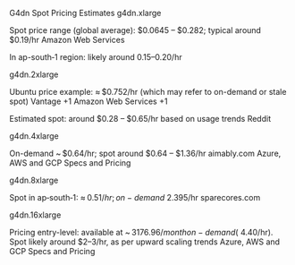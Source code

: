G4dn Spot Pricing Estimates
g4dn.xlarge

Spot price range (global average): $0.0645 – $0.282; typical around $0.19/hr
Amazon Web Services

In ap-south‑1 region: likely around $0.15–$0.20/hr

g4dn.2xlarge

Ubuntu price example: ≈ $0.752/hr (which may refer to on-demand or stale spot)
Vantage
+1
Amazon Web Services
+1

Estimated spot: around $0.28 – $0.65/hr based on usage trends
Reddit

g4dn.4xlarge

On-demand ~ $0.64/hr; spot around $0.64 – $1.36/hr
aimably.com
Azure, AWS and GCP Specs and Pricing

g4dn.8xlarge

Spot in ap‑south‑1: ≈ $0.51/hr; on-demand ~ $2.395/hr
sparecores.com

g4dn.16xlarge

Pricing entry-level: available at ~ $3176.96/month on-demand (~$4.40/hr). Spot likely around $2–3/hr, as per upward scaling trends
Azure, AWS and GCP Specs and Pricing
